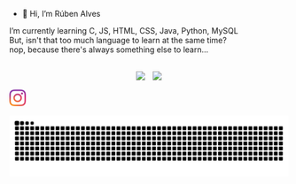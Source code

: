 - 👋 Hi, I’m Rúben Alves <br>

I’m currently learning C, JS, HTML, CSS, Java, Python, MySQL<br>
But, isn't that too much language to learn at the same time?<br>
nop, because there's always something else to learn...<br>

<br>

<div align="center">
  <img height="45%" src="https://github-readme-stats.vercel.app/api?username=redystum&show_icons=true&theme=dark"/>
  &ensp;
  <img height="45%" src="https://github-readme-stats.vercel.app/api/top-langs/?username=redystum&layout=compact&langs_count=7&theme=dark"/> <br>
</div>

<a href="https://www.instagram.com/ruben_alves__/" target="_blank" rel="external"><img src="./images/instagram.png" width="30" alt="My instagram"></a>
  
![Snake animation](https://github.com/redystum/redystum/blob/output/github-contribution-grid-snake.svg)



  
<!---
redystum/redystum is a ✨ special ✨ repository because its `README.md` (this file) appears on your GitHub profile.
You can click the Preview link to take a look at your changes.
--->
